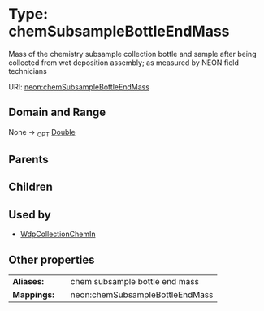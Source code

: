 
# Type: chemSubsampleBottleEndMass


Mass of the chemistry subsample collection bottle and sample after being collected from wet deposition assembly; as measured by NEON field technicians

URI: [neon:chemSubsampleBottleEndMass](https://data.neonscience.org/chemSubsampleBottleEndMass)


## Domain and Range

None ->  <sub>OPT</sub> [Double](types/Double.md)

## Parents


## Children


## Used by

 * [WdpCollectionChemIn](WdpCollectionChemIn.md)

## Other properties

|  |  |  |
| --- | --- | --- |
| **Aliases:** | | chem subsample bottle end mass |
| **Mappings:** | | neon:chemSubsampleBottleEndMass |

